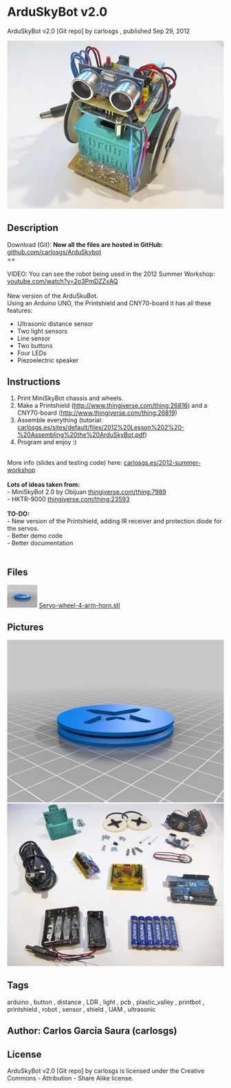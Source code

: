 ArduSkyBot v2.0
===============
ArduSkyBot v2.0 [Git repo]  by carlosgs , published Sep 29, 2012

![Image](img/IMG_1227_display_large.jpg "Title")

Description
--------
Download (Git): **Now all the files are hosted in GitHub:** <a href="https://github.com/carlosgs/ArduSkybot" target="_blank" rel="nofollow">github.com/carlosgs/ArduSkybot</a> <br />
==  <br />
<br />
VIDEO: You can see the robot being used in the 2012 Summer Workshop:  <br />
<a href="http://www.youtube.com/watch?v=2o3PmDZZxAQ" target="_blank" rel="nofollow">youtube.com/watch?v=2o3PmDZZxAQ</a> <br />
<br />
New version of the ArduSkuBot.  <br />
Using an Arduino UNO, the Printshield and CNY70-board it has all these features:  <br />
- Ultrasonic distance sensor  <br />
- Two light sensors  <br />
- Line sensor  <br />
- Two buttons  <br />
- Four LEDs  <br />
- Piezoelectric speaker

Instructions
--------
1) Print MiniSkyBot chassis and wheels.<br />
2) Make a Printshield (http://www.thingiverse.com/thing:26816) and a CNY70-board (http://www.thingiverse.com/thing:26819)<br />
3) Assemble everything (tutorial: <a href="http://carlosgs.es/sites/default/files/2012%20Lesson%202%20-%20Assembling%20the%20ArduSkyBot.pdf" target="_blank" rel="nofollow">carlosgs.es/sites/default/files/2012%20Lesson%202%20-%20Assembling%20the%20ArduSkyBot.pdf</a>)<br />
4) Program and enjoy :)<br />
<br />
More info (slides and testing code) here: <a href="http://carlosgs.es/2012-summer-workshop" target="_blank" rel="nofollow">carlosgs.es/2012-summer-workshop</a><br />
<br />
<b>Lots of ideas taken from:</b><br />
- MiniSkyBot 2.0 by Obijuan <a href="http://www.thingiverse.com/thing:7989" target="_blank" rel="nofollow">thingiverse.com/thing:7989</a><br />
- HKTR-9000 <a href="http://www.thingiverse.com/thing:23593" target="_blank" rel="nofollow">thingiverse.com/thing:23593</a><br />
<br />
<b>TO-DO:</b><br />
- New version of the Printshield, adding IR receiver and protection diode for the servos.<br />
- Better demo code<br />
- Better documentation<br />
<br />

Files
--------
[![Image](img/Servo-wheel-4-arm-horn_preview_tinycard.jpg)](Servo-wheel-4-arm-horn.stl)
 [ Servo-wheel-4-arm-horn.stl](Servo-wheel-4-arm-horn.stl)  



Pictures
--------
![Image](img/Servo-wheel-4-arm-horn_display_large.jpg "Title")
![Image](img/IMG_1098_display_large.jpg "Title")


Tags
--------
arduino , button , distance , LDR , light , pcb , plastic_valley , printbot , printshield , robot , sensor , shield , UAM , ultrasonic  



Author: Carlos Garcia Saura (carlosgs)
--------


License
--------
ArduSkyBot v2.0 [Git repo] by carlosgs is licensed under the Creative Commons - Attribution - Share Alike license.  

